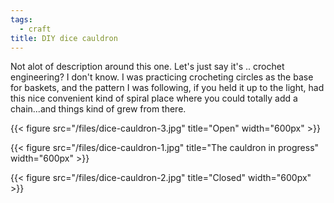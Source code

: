 ```yaml
---
tags:
  - craft
title: DIY dice cauldron
---
```


Not alot of description around this one. Let's just say it's .. crochet engineering? I don't know. I was practicing crocheting circles as the base for baskets, and the pattern I was following, if you held it up to the light, had this nice convenient kind of spiral place where you could totally add a chain...and things kind of grew from there. 

{{< figure src="/files/dice-cauldron-3.jpg" title="Open"  width="600px" >}}

<!--more-->

{{< figure src="/files/dice-cauldron-1.jpg" title="The cauldron in progress" width="600px" >}}

{{< figure src="/files/dice-cauldron-2.jpg" title="Closed" width="600px" >}}